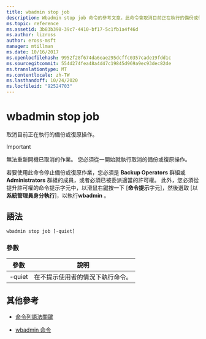 ```yaml
---
title: wbadmin stop job
description: Wbadmin stop job 命令的參考文章，此命令會取消目前正在執行的備份或復原操作。
ms.topic: reference
ms.assetid: 3b83b398-39c7-4410-bf17-5c1fb1a4f46d
ms.author: lizross
author: eross-msft
manager: mtillman
ms.date: 10/16/2017
ms.openlocfilehash: 9952f28f674da6eae295dcffc0357cade19fdd1c
ms.sourcegitcommit: 554d274fea48a4d47c19845d969a9ec93dec82de
ms.translationtype: MT
ms.contentlocale: zh-TW
ms.lasthandoff: 10/24/2020
ms.locfileid: "92524703"
---
```

# <a name="wbadmin-stop-job"></a>wbadmin stop job

取消目前正在執行的備份或復原操作。

> [!IMPORTANT]
> 無法重新開機已取消的作業。 您必須從一開始就執行取消的備份或復原操作。

若要使用此命令停止備份或復原作業，您必須是 **Backup Operators** 群組或 **Administrators** 群組的成員，或者必須已被委派適當的許可權。 此外，您必須從提升許可權的命令提示字元中，以滑鼠右鍵按一下 [**命令提示**字元]，然後選取 [以**系統管理員身分執行**]，以執行**wbadmin** 。

## <a name="syntax"></a>語法

```
wbadmin stop job [-quiet]
```

### <a name="parameters"></a>參數

| 參數 | 說明 |
|--|--|
| -quiet | 在不提示使用者的情況下執行命令。 |

## <a name="additional-references"></a>其他參考

- [命令列語法關鍵](command-line-syntax-key.md)

- [wbadmin 命令](wbadmin.md)
